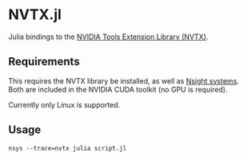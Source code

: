 # NVTX.jl

Julia bindings to the [NVIDIA Tools Extension Library (NVTX)](https://nvidia.github.io/NVTX/doxygen/index.html).

## Requirements

This requires the NVTX library be installed, as well as [Nsight systems](https://docs.nvidia.com/nsight-systems/UserGuide/index.html).\
Both are included in the NVIDIA CUDA toolkit (no GPU is required).

Currently only Linux is supported.

## Usage

```
nsys --trace=nvtx julia script.jl
```

